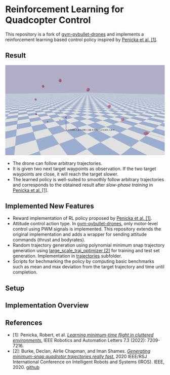 # Reinforcement Learning for Quadcopter Control

This repository is a fork of [gym-pybullet-drones](https://github.com/utiasDSL/gym-pybullet-drones) and implements a reinforcement learning based control policy inspired by [Penicka et al. [1]](https://rpg.ifi.uzh.ch/docs/RAL_IROS22_Penicka.pdf). 

## Result

![RL Control Result](./media/rl_control.gif)

- The drone can follow arbitrary trajectories. 
- It is given two next target waypoints as observation. If the two target waypoints are close, it will reach the target slower. 
- The learned policy is well-suited to smoothly follow arbitrary trajectories and corresponds to the obtained result after _slow-phase training_ in [Penicka et al. [1]](https://rpg.ifi.uzh.ch/docs/RAL_IROS22_Penicka.pdf).

## Implemented New Features

- Reward implementation of RL policy proposed by [Penicka et al. [1]](https://rpg.ifi.uzh.ch/docs/RAL_IROS22_Penicka.pdf).
- Attitude control action type. In [gym-pybullet-drones](https://github.com/utiasDSL/gym-pybullet-drones), only motor-level control using PWM signals is implemented. This repository extends the original implementation and adds a wrapper for sending attitude commands (thrust and bodyrates).
- Random trajectory generation using polynomial minimum snap trajectory generation using [large_scale_traj_optimizer [2]](https://github.com/ZJU-FAST-Lab/large_scale_traj_optimizer) for training and test set generation. Implementation in [trajectories](./trajectories/) subfolder.
- Scripts for bechmarking the policy by computing basic benchmarks such as mean and max deviation from the target trajectory and time until completion.

## Setup


## Implementation Overview

## References 

- [1]: Penicka, Robert, et al. [*Learning minimum-time flight in cluttered environments.*](https://rpg.ifi.uzh.ch/docs/RAL_IROS22_Penicka.pdf) IEEE Robotics and Automation Letters 7.3 (2022): 7209-7216.
- [2]: Burke, Declan, Airlie Chapman, and Iman Shames. [*Generating minimum-snap quadrotor trajectories really fast.*](https://ieeexplore.ieee.org/abstract/document/9341794) 2020 IEEE/RSJ International Conference on Intelligent Robots and Systems (IROS). IEEE, 2020. [github](https://github.com/ZJU-FAST-Lab/large_scale_traj_optimizer)